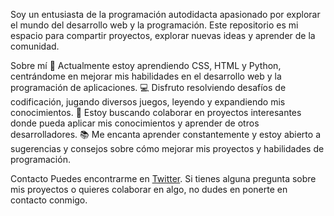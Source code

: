 Soy un entusiasta de la programación autodidacta apasionado por explorar el mundo del desarrollo web y la programación. Este repositorio es mi espacio para compartir proyectos, explorar nuevas ideas y aprender de la comunidad.

Sobre mí
🌱 Actualmente estoy aprendiendo CSS, HTML y Python, centrándome en mejorar mis habilidades en el desarrollo web y la programación de aplicaciones.
💻 Disfruto resolviendo desafíos de codificación, jugando diversos juegos, leyendo y expandiendo mis conocimientos.
🔭 Estoy buscando colaborar en proyectos interesantes donde pueda aplicar mis conocimientos y aprender de otros desarrolladores.
📚 Me encanta aprender constantemente y estoy abierto a sugerencias y consejos sobre cómo mejorar mis proyectos y habilidades de programación.

Contacto
Puedes encontrarme en [Twitter](https://x.com/BorelliIair). Si tienes alguna pregunta sobre mis proyectos o quieres colaborar en algo, no dudes en ponerte en contacto conmigo.
